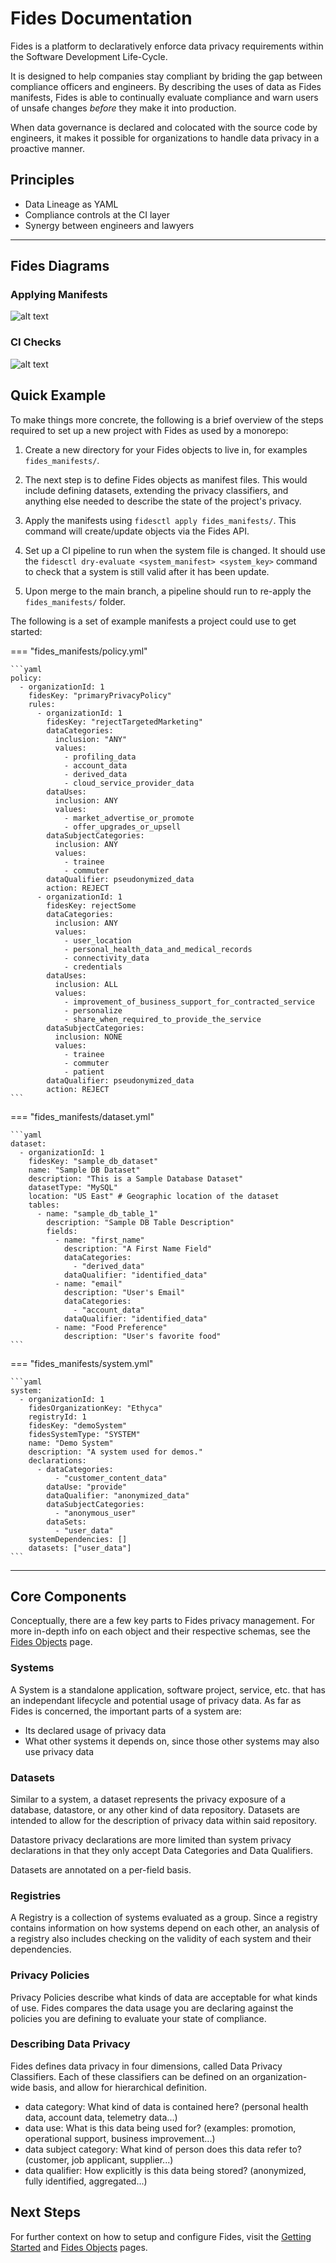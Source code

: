 # Fides Documentation

Fides is a platform to declaratively enforce data privacy requirements within the Software Development Life-Cycle.

It is designed to help companies stay compliant by briding the gap between compliance officers and engineers. By describing the uses of data as Fides manifests, Fides is able to continually evaluate compliance and warn users of unsafe changes _before_ they make it into production.

When data governance is declared and colocated with the source code by engineers, it makes it possible for organizations to handle data privacy in a proactive manner.

## Principles

* Data Lineage as YAML
* Compliance controls at the CI layer
* Synergy between engineers and lawyers

---

## Fides Diagrams

### Applying Manifests

![alt text](img/Manifest_Flow.svg "Fides Manifest Workflow")

### CI Checks

![alt text](img/CI_Workflow.svg "Fides CI Workflow")

## Quick Example

To make things more concrete, the following is a brief overview of the steps required to set up a new project with Fides as used by a monorepo:

1. Create a new directory for your Fides objects to live in, for examples `fides_manifests/`.

1. The next step is to define Fides objects as manifest files. This would include defining datasets, extending the privacy classifiers, and anything else needed to describe the state of the project's privacy.

1. Apply the manifests using `fidesctl apply fides_manifests/`. This command will create/update objects via the Fides API.

1. Set up a CI pipeline to run when the system file is changed. It should use the `fidesctl dry-evaluate <system_manifest> <system_key>` command to check that a system is still valid after it has been update.

1. Upon merge to the main branch, a pipeline should run to re-apply the `fides_manifests/` folder.

The following is a set of example manifests a project could use to get started:

=== "fides_manifests/policy.yml"

    ```yaml
    policy:
      - organizationId: 1
        fidesKey: "primaryPrivacyPolicy"
        rules:
          - organizationId: 1
            fidesKey: "rejectTargetedMarketing"
            dataCategories:
              inclusion: "ANY"
              values:
                - profiling_data
                - account_data
                - derived_data
                - cloud_service_provider_data
            dataUses:
              inclusion: ANY
              values:
                - market_advertise_or_promote
                - offer_upgrades_or_upsell
            dataSubjectCategories:
              inclusion: ANY
              values:
                - trainee
                - commuter
            dataQualifier: pseudonymized_data
            action: REJECT
          - organizationId: 1
            fidesKey: rejectSome
            dataCategories:
              inclusion: ANY
              values:
                - user_location
                - personal_health_data_and_medical_records
                - connectivity_data
                - credentials
            dataUses:
              inclusion: ALL
              values:
                - improvement_of_business_support_for_contracted_service
                - personalize
                - share_when_required_to_provide_the_service
            dataSubjectCategories:
              inclusion: NONE
              values:
                - trainee
                - commuter
                - patient
            dataQualifier: pseudonymized_data
            action: REJECT
    ```

=== "fides_manifests/dataset.yml"

    ```yaml
    dataset:
      - organizationId: 1
        fidesKey: "sample_db_dataset"
        name: "Sample DB Dataset"
        description: "This is a Sample Database Dataset"
        datasetType: "MySQL"
        location: "US East" # Geographic location of the dataset
        tables:
          - name: "sample_db_table_1"
            description: "Sample DB Table Description"
            fields:
              - name: "first_name"
                description: "A First Name Field"
                dataCategories:
                  - "derived_data"
                dataQualifier: "identified_data"
              - name: "email"
                description: "User's Email"
                dataCategories:
                  - "account_data"
                dataQualifier: "identified_data"
              - name: "Food Preference"
                description: "User's favorite food"
    ```

=== "fides_manifests/system.yml"

    ```yaml
    system:
      - organizationId: 1
        fidesOrganizationKey: "Ethyca"
        registryId: 1
        fidesKey: "demoSystem"
        fidesSystemType: "SYSTEM"
        name: "Demo System"
        description: "A system used for demos."
        declarations:
          - dataCategories:
              - "customer_content_data"
            dataUse: "provide"
            dataQualifier: "anonymized_data"
            dataSubjectCategories:
              - "anonymous_user"
            dataSets:
              - "user_data"
        systemDependencies: []
        datasets: ["user_data"]
    ```

---

## Core Components

Conceptually, there are a few key parts to Fides privacy management. For more in-depth info on each object and their respective schemas, see the [Fides Objects](fides_objects.md) page.

### Systems

A System is a standalone application, software project, service, etc. that has an independant lifecycle and potential usage of privacy data. As far as Fides is concerned, the important parts of a system are:

* Its declared usage of privacy data
* What other systems it depends on, since those other systems may also use privacy data

### Datasets

Similar to a system, a dataset represents the privacy exposure of a database, datastore, or any other kind of data repository. Datasets are intended to allow for the description of privacy data within said repository.

Datastore privacy declarations are more limited than system privacy declarations in that they only accept Data Categories and Data Qualifiers.

Datasets are annotated on a per-field basis.

### Registries

A Registry is a collection of systems evaluated as a group. Since a registry contains information on how systems depend on each other, an analysis of a registry also includes checking on the validity of each system and their dependencies.

### Privacy Policies

Privacy Policies describe what kinds of data are acceptable for what kinds of use. Fides compares the data usage you are declaring against the policies you are defining to evaluate your state of compliance.

### Describing Data Privacy

Fides defines data privacy in four dimensions, called Data Privacy Classifiers. Each of these classifiers can be defined on an organization-wide basis, and allow for hierarchical definition.

* data category: What kind of data is contained here?
(personal health data, account data, telemetry data...)
* data use: What is this data being used for?
(examples: promotion, operational support, business improvement...)
* data subject category: What kind of person does this data refer to?
(customer, job applicant, supplier...)
* data qualifier: How explicitly is this data being stored?
(anonymized, fully identified, aggregated...)

## Next Steps

For further context on how to setup and configure Fides, visit the [Getting Started](getting_started.md) and [Fides Objects](fides_objects.md) pages.

